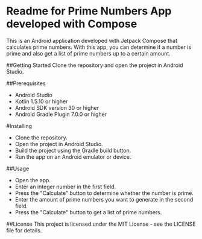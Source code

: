 # Readme for Prime Numbers App developed with Compose
This is an Android application developed with Jetpack Compose that calculates prime numbers. With this app, you can determine if a number is prime and also get a list of prime numbers up to a certain amount.

##Getting Started
Clone the repository and open the project in Android Studio.

##Prerequisites

- Android Studio
- Kotlin 1.5.10 or higher
- Android SDK version 30 or higher
- Android Gradle Plugin 7.0.0 or higher

#Installing

- Clone the repository.
- Open the project in Android Studio.
- Build the project using the Gradle build button.
- Run the app on an Android emulator or device.

##Usage

- Open the app.
- Enter an integer number in the first field.
- Press the "Calculate" button to determine whether the number is prime.
- Enter the amount of prime numbers you want to generate in the second field.
- Press the "Calculate" button to get a list of prime numbers.

##License
This project is licensed under the MIT License - see the LICENSE file for details.
